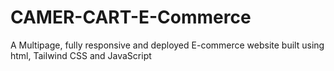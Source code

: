 # CAMER-CART-E-Commerce
A Multipage, fully responsive and deployed E-commerce website built using html, Tailwind CSS and JavaScript
